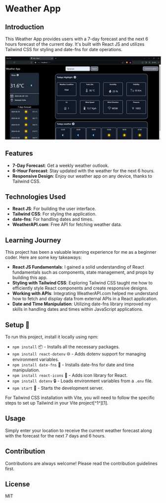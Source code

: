 # Weather App

## Introduction
This Weather App provides users with a 7-day forecast and the next 6 hours forecast of the current day. It's built with React JS and utilizes Tailwind CSS for styling and date-fns for date operations.

![Weather App Screenshot](https://github.com/PRASHANTSWAROOP001/weather-App/blob/main/Screenshot%202024-04-28%20013624.png)


## Features
- **7-Day Forecast**: Get a weekly weather outlook.
- **6-Hour Forecast**: Stay updated with the weather for the next 6 hours.
- **Responsive Design**: Enjoy our weather app on any device, thanks to Tailwind CSS.

## Technologies Used
- **React JS**: For building the user interface.
- **Tailwind CSS**: For styling the application.
- **date-fns**: For handling dates and times.
- **WeatherAPI.com**: Free API for fetching weather data.

## Learning Journey
This project has been a valuable learning experience for me as a beginner coder. Here are some key takeaways:
- **React JS Fundamentals**: I gained a solid understanding of React fundamentals such as components, state management, and props by building this app.
- **Styling with Tailwind CSS**: Exploring Tailwind CSS taught me how to efficiently style React components and create responsive designs.
- **Working with APIs**: Integrating WeatherAPI.com helped me understand how to fetch and display data from external APIs in a React application.
- **Date and Time Manipulation**: Utilizing date-fns library improved my skills in handling dates and times within JavaScript applications.

## Setup 🚀
To run this project, install it locally using npm:

- `npm install` 📦 - Installs all the necessary packages.
- `npm install react-dotenv` 🌐 - Adds dotenv support for managing environment variables.
- `npm install date-fns` 📅 - Installs date-fns for date and time manipulation.
- `npm install react-icons` 🎨 - Adds icon library for React.
- `npm install dotenv` 🔒 - Loads environment variables from a `.env` file.
- `npm start` 🚀 - Starts the development server.

For Tailwind CSS installation with Vite, you will need to follow the specific steps to set up Tailwind in your Vite project[^1^][1].

## Usage
Simply enter your location to receive the current weather forecast along with the forecast for the next 7 days and 6 hours.

## Contribution
Contributions are always welcome! Please read the contribution guidelines first.

## License
MIT
